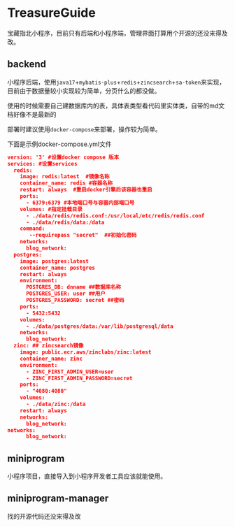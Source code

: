 # TreasureGuide
宝藏指北小程序，目前只有后端和小程序端，管理界面打算用个开源的还没来得及改。

## backend

小程序后端，使用`java17`+`mybatis-plus`+`redis`+`zincsearch`+`sa-token`来实现，目前由于数据量较小实现较为简单，分页什么的都没做。

使用的时候需要自己建数据库内的表，具体表类型看代码里实体类，自带的md文档好像不是最新的

部署时建议使用`docker-compose`来部署，操作较为简单。

下面是示例docker-compose.yml文件

```json
version: '3' #设置docker compose 版本
services: #设置services
  redis:
    image: redis:latest  #镜像名称
    container_name: redis #容器名称
    restart: always  #重启docker引擎后该容器也重启
    ports:
      - 6379:6379 #本地端口号与容器内部端口号
    volumes: #指定挂载目录
      - ./data/redis/redis.conf:/usr/local/etc/redis/redis.conf 
      - ./data/redis/data:/data
    command:
       --requirepass "secret"  ##初始化密码
    networks: 
      blog_network:
  postgres:
    image: postgres:latest
    container_name: postgres
    restart: always
    environment:
      POSTGRES_DB: dnname ##数据库名称
      POSTGRES_USER: user ##用户
      POSTGRES_PASSWORD: secret ##密码
    ports:
      - 5432:5432
    volumes:
      - ./data/postgres/data:/var/lib/postgresql/data
    networks:
      blog_network:
  zinc: ## zincsearch镜像
    image: public.ecr.aws/zinclabs/zinc:latest
    container_name: zinc
    environment:
      - ZINC_FIRST_ADMIN_USER=user
      - ZINC_FIRST_ADMIN_PASSWORD=secret
    ports:
      - "4080:4080"
    volumes:
      - ./data/zinc:/data
    restart: always
    networks:
      blog_network:
networks:  
      blog_network:
```

## miniprogram

小程序项目，直接导入到小程序开发者工具应该就能使用。

## miniprogram-manager

找的开源代码还没来得及改
